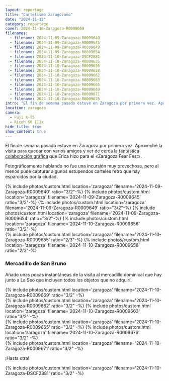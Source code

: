 ```yaml
---
layout: reportage
title: "Cartelismo zaragozano"
date: "2024-11-12"
category: reportage
cover: 2024-11-10-Zaragoza-R0009669
filenames:
  - filename: 2024-11-09-Zaragoza-R0009640
  - filename: 2024-11-09-Zaragoza-R0009645
  - filename: 2024-11-09-Zaragoza-R0009649
  - filename: 2024-11-09-Zaragoza-R0009654
  - filename: 2024-11-10-Zaragoza-DSCF2881
  - filename: 2024-11-10-Zaragoza-R0009655
  - filename: 2024-11-10-Zaragoza-R0009656
  - filename: 2024-11-10-Zaragoza-R0009658
  - filename: 2024-11-10-Zaragoza-R0009662
  - filename: 2024-11-10-Zaragoza-R0009663
  - filename: 2024-11-10-Zaragoza-R0009665
  - filename: 2024-11-10-Zaragoza-R0009669
  - filename: 2024-11-10-Zaragoza-R0009671
  - filename: 2024-11-10-Zaragoza-R0009676
intro: "El fin de semana pasado estuve en Zaragoza por primera vez. Aproveché la visita para quedar con varios amigos y ver de cerca la fantástica colaboración gráfica que Erica hizo para el «Zaragoza Fear Fest»."
location: zaragoza
camera:
  - Fuji X-T5
  - Ricoh GR IIIx
hide_title: true
show_content: true
---
```


El fin de semana pasado estuve en Zaragoza por primera vez. Aproveché la visita
para quedar con varios amigos y ver de cerca [la fantástica colaboración
gráfica](https://www.instagram.com/p/DBx_xNEqYFo) que Erica hizo para el
«Zaragoza Fear Fest».

Fotográficamente hablando no fue una incursión muy provechosa, pero al menos
pude capturar algunos estupendos carteles retro que hay esparcidos por la
ciudad.

<div class="g">
{% include photos/custom.html location='zaragoza' filename='2024-11-09-Zaragoza-R0009640' ratio="3/2"-%}
{% include photos/custom.html location='zaragoza' filename='2024-11-09-Zaragoza-R0009645' ratio="3/2"-%}
{% include photos/custom.html location='zaragoza' filename='2024-11-09-Zaragoza-R0009649' ratio="3/2"-%}
{% include photos/custom.html location='zaragoza' filename='2024-11-09-Zaragoza-R0009654' ratio="3/2"-%}
{% include photos/custom.html location='zaragoza' filename='2024-11-10-Zaragoza-R0009656' ratio="3/2"-%}

<div class="h">
{% include photos/custom.html location='zaragoza' filename='2024-11-10-Zaragoza-R0009655' ratio="2/3"-%}
{% include photos/custom.html location='zaragoza' filename='2024-11-10-Zaragoza-R0009658' ratio="2/3"-%}
    </div>
    </div>

<div class="g has-margin-top">
    <h3>Mercadillo de San Bruno</h3>
<p>Añado unas pocas instantáneas de la visita al mercadillo dominical que hay junto a La Seo que incluyen todos los objetos que no adquirí.</p>
</div>

<div class="g">
{% include photos/custom.html location='zaragoza' filename='2024-11-10-Zaragoza-R0009669' ratio="3/2" -%}
    <div class="h">
{% include photos/custom.html location='zaragoza' filename='2024-11-10-Zaragoza-R0009662' ratio="3/2" -%}
{% include photos/custom.html location='zaragoza' filename='2024-11-10-Zaragoza-R0009663' ratio="3/2" -%}
</div>
    <div class="h">
{% include photos/custom.html location='zaragoza' filename='2024-11-10-Zaragoza-R0009665' ratio="3/2" -%}
{% include photos/custom.html location='zaragoza' filename='2024-11-10-Zaragoza-R0009676' ratio="3/2" -%}
    </div>

<div class="g">
{% include photos/custom.html location='zaragoza' filename='2024-11-10-Zaragoza-R0009671' ratio="3/2" -%}
    </div>
    </div>

<div class="g has-margin-top">
<p>¡Hasta otra!</p>
    </div>
{% include photos/custom.html location='zaragoza' filename='2024-11-10-Zaragoza-DSCF2881' ratio="3/2" -%}

